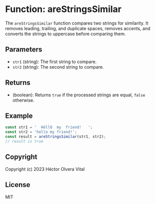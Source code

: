 # Function: areStringsSimilar

The `areStringsSimilar` function compares two strings for similarity. It removes leading, trailing, and duplicate spaces, removes accents, and converts the strings to uppercase before comparing them.

## Parameters

- `str1` (string): The first string to compare.
- `str2` (string): The second string to compare.

## Returns

- (boolean): Returns `true` if the processed strings are equal, `false` otherwise.

## Example

```javascript
const str1 = '  HéllO  my  friend!   ';
const str2 = 'hello my friend!';
const result = areStringsSimilar(str1, str2);
// result is true
```

## Copyright

Copyright (c) 2023 Héctor Olvera Vital

## License

MIT
